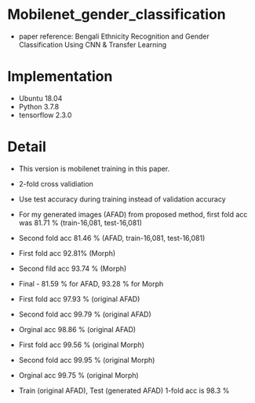 # Mobilenet_gender_classification
* paper reference: Bengali Ethnicity Recognition and Gender Classification Using CNN & Transfer Learning

# Implementation
* Ubuntu 18.04
* Python 3.7.8
* tensorflow 2.3.0

# Detail
* This version is mobilenet training in this paper.
* 2-fold cross validiation
* Use test accuracy during training instead of validation accuracy
* For my generated images (AFAD) from proposed method, first fold acc was 81.71 % (train-16,081, test-16,081)
* Second fold acc 81.46 % (AFAD, train-16,081, test-16,081)
* First fold acc 92.81% (Morph)
* Second fild acc 93.74 % (Morph)
* Final - 81.59 % for AFAD, 93.28 % for Morph

* First fold acc 97.93 % (original AFAD)
* Second fold acc 99.79 % (original AFAD)
* Orginal acc 98.86 % (original AFAD)

* First fold acc 99.56 % (original Morph)
* Second fold acc 99.95 % (original Morph)
* Orginal acc 99.75 % (original Morph)
* Train (original AFAD), Test (generated AFAD) 1-fold acc is 98.3 %
